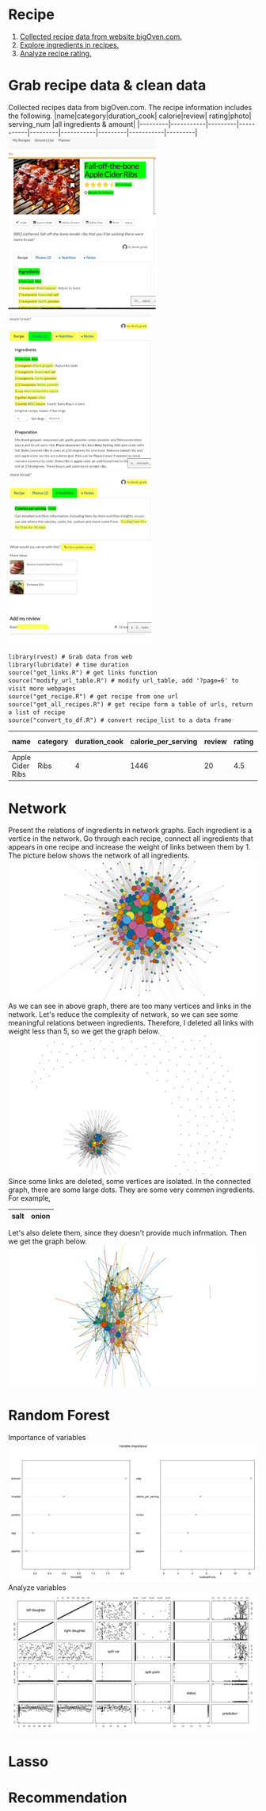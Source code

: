 # Recipe
1. [Collected recipe data from website bigOven.com.](README.md#Grab-recipe-data-&-clean-data)
2. [Explore ingredients in recipes.](README.md#Network)
3. [Analyze recipe rating.](README.md#Random-Forest)


# Grab recipe data & clean data
Collected recipes data from bigOven.com. The recipe information includes the following.
|name|category|duration_cook| calorie|review| rating|photo| serving_num    |all ingredients & amount| 
|---------|-----------|---------|-----------|---------|-----------|---------|-----------|---------|
<img src="picture/bigOven_1.png" width="300"><img src="picture/bigOven_2.png" width="290"><img src="picture/bigOven_3.png" width="290">

```{r, warning= F, message=FALSE}
library(rvest) # Grab data from web
library(lubridate) # time duration
source("get_links.R") # get links function
source("modify_url_table.R") # modify url_table, add '?page=6' to visit more webpages
source("get_recipe.R") # get recipe from one url
source("get_all_recipes.R") # get recipe form a table of urls, return a list of recipe
source("convert_to_df.R") # convert recipe_list to a data frame
```
|name|category|duration_cook| calorie_per_serving |review| rating|photo| serving_num     |Ribs| Black pepper |salt  | Garlic |...... |
|---------|-----------|---------|-----------|---------|-----------|---------|-----------|---------|-----------|---------|------|------|
|Apple Cider Ribs | Ribs  |4| 1446 |20| 4.5|2| 4     |2     | 1 |1     | 2  | ......|
# Network
Present the relations of ingredients in network graphs. Each ingredient is a vertice in the network.
Go through each recipe, connect all ingredients that appears in one recipe and increase the weight of links between them by 1. The picture below shows the network of all ingredients.
![Alt text](picture/network_1.png?raw=true "Network of all ingredients")
As we can see in above graph, there are too many vertices and links in the network. Let's reduce the complexity of network, so we can see some meaningful relations between ingredients. Therefore, I deleted all links with weight less than 5, so we get the graph below.
![Alt text](picture/network_2.png?raw=true "Title")
Since some links are deleted, some vertices are isolated. In the connected graph, there are some large dots. They are some very commen ingredients. For example,

|salt     | onion     |
|---------|-----------|

Let's also delete them, since they doesn't provide much infrmation. Then we get the graph below.
![Alt text](picture/network_3.png?raw=true "Title")
# Random Forest
Importance of variables
![Alt text](picture/rf_1.png?raw=true "Title")
Analyze variables
![Alt text](picture/rf_2.png?raw=true "Title")
# Lasso

# Recommendation 
